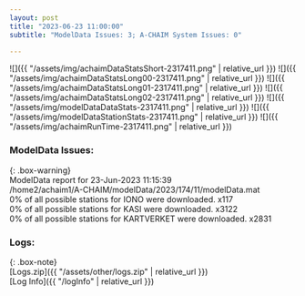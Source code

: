 ```yaml
---
layout: post
title: "2023-06-23 11:00:00"
subtitle: "ModelData Issues: 3; A-CHAIM System Issues: 0"

---
```


![]({{ "/assets/img/achaimDataStatsShort-2317411.png" | relative_url }})
![]({{ "/assets/img/achaimDataStatsLong00-2317411.png" | relative_url }})
![]({{ "/assets/img/achaimDataStatsLong01-2317411.png" | relative_url }})
![]({{ "/assets/img/achaimDataStatsLong02-2317411.png" | relative_url }})
![]({{ "/assets/img/modelDataDataStats-2317411.png" | relative_url }})
![]({{ "/assets/img/modelDataStationStats-2317411.png" | relative_url }})
![]({{ "/assets/img/achaimRunTime-2317411.png" | relative_url }})


### ModelData Issues:  
  
{: .box-warning}  
 ModelData report for 23-Jun-2023 11:15:39   
 /home2/achaim1/A-CHAIM/modelData/2023/174/11/modelData.mat   
 0% of all possible stations for IONO were downloaded. x117   
 0% of all possible stations for KASI were downloaded. x3122   
 0% of all possible stations for KARTVERKET were downloaded. x2831   
  


### Logs:  
  
{: .box-note}  
[Logs.zip]({{ "/assets/other/logs.zip" | relative_url }})  
[Log Info]({{ "/logInfo" | relative_url }})  
